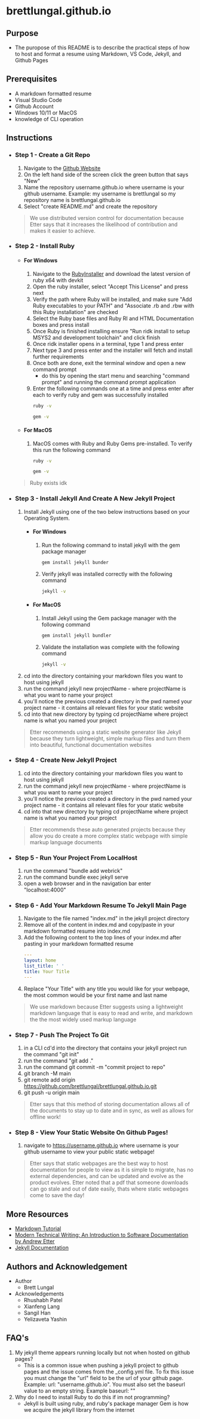 # brettlungal.github.io

## Purpose
* The puropose of this README is to describe the practical steps of how to host and format a resume using Markdown, VS Code, Jekyll, and Github Pages

## Prerequisites
* A markdown formatted resume
* Visual Studio Code
* Github Account
* Windows 10/11 or MacOS
* knowledge of CLI operation

## Instructions

* ### Step 1 - Create a Git Repo
    1. Navigate to the [Github Website](https://github.com/)
    2. On the left hand side of the screen click the green button that says "New"
    3. Name the repository username.github.io where username is your github username. Example: my username is brettlungal so my repository name is brettlungal.github.io
    3. Select "create README.md" and create the repository
    > We use distributed version control for documentation because Etter says that it increases the likelihood of contribution and makes it easier to achieve.

* ### Step 2 - Install Ruby
    * #### For Windows
        1. Navigate to the [RubyInstaller](https://rubyinstaller.org/downloads/) and download the latest version of ruby x64 with devkit
        2. Open the ruby installer, select "Accept This License" and press next
        3.  Verify the path where Ruby will be installed, and make sure "Add Ruby executables to your PATH" and "Associate .rb and .rbw with this Ruby installation" are checked
        4. Select the Ruby base files and Ruby RI and HTML Documentation boxes and press install
        5. Once Ruby is finished installing ensure "Run ridk install to setup MSYS2 and development toolchain" and click finish
        6. Once ridk installer opens in a terminal, type 1 and press enter
        7. Next type 3 and press enter and the installer will fetch and install further requirements
        8. Once both are done, exit the terminal window and open a new command prompt
            * do this by opening the start menu and searching "command prompt" and running the command prompt application
        9. Enter the following commands one at a time and press enter after each to verify ruby and gem was successfully installed
            ```bash
            ruby -v
            ```
            ```bash
            gem -v
            ```
    * #### For MacOS
        1. MacOS comes with Ruby and Ruby Gems pre-installed. To verify this run the following command
            ```bash
            ruby -v
            ```
            ```bash
            gem -v
            ```
    > Ruby exists idk
* ### Step 3 - Install Jekyll And Create A New Jekyll Project
    1. Install Jekyll using one of the two below instructions based on your Operating System.
        * #### For Windows
            1. Run the following command to install jekyll with the gem package manager
                ```bash
                gem install jekyll bunder 
                ```
            2. Verify jekyll was installed correctly with the following command
                ```bash 
                jekyll -v 
                ```
        * #### For MacOS
            1. Install Jekyll using the Gem package manager with the following command
                ```bash
                gem install jekyll bundler
                ```
            2. Validate the installation was complete with the following command
                ```bash
                jekyll -v
                ```
    2. cd into the directory containing your markdown files you want to host using jekyll
    3. run the command jekyll new projectName - where projectName is what you want to name your project
    4. you'll notice the previous created a directory in the pwd named your project name - it contains all relevant files for your static website
    5. cd into that new directory by typing cd projectName where project name is what you named your project
    > Etter recommends using a static website generator like Jekyll because they turn lightweight, simple markup files and turn them into beautiful, functional documentation websites
* ### Step 4 - Create New Jekyll Project
    1. cd into the directory containing your markdown files you want to host using jekyll
    2. run the command jekyll new projectName - where projectName is what you want to name your project
    3. you'll notice the previous created a directory in the pwd named your project name - it contains all relevant files for your static website
    4. cd into that new directory by typing cd projectName where project name is what you named your project
    > Etter recommends these auto generated projects because they allow you do create a more complex static webpage with simple markup language documents
* ### Step 5 - Run Your Project From LocalHost
    1. run the command "bundle add webrick"
    2. run the command bundle exec jekyll serve
    3. open a web browser and in the navigation bar enter "localhost:4000"

* ### Step 6 - Add Your Markdown Resume To Jekyll Main Page
    1. Navigate to the file named "index.md" in the jekyll project directory
    2. Remove all of the content in index.md and copy/paste in your markdown formatted resume into index.md
    3. Add the following content to the top lines of your index.md after pasting in your markdown formatted resume
        ```yaml
        ---
        layout: home
        list_title: ' '
        title: Your Title
        ---
        ```
    4. Replace "Your Title" with any title you would like for your webpage, the most common would be your first name and last name
    > We use markdown because Etter suggests using a lightweight markdown language that is easy to read and write, and markdown the the most widely used markup language

* ### Step 7 - Push The Project To Git
    1. in a CLI cd'd into the directory that contains your jekyll project run the command "git init"
    2. run the command "git add ."
    3. run the command git commit -m "commit project to repo"
    4. git branch -M main
    5. git remote add origin https://github.com/brettlungal/brettlungal.github.io.git
    6. git push -u origin main
    >Etter says that this method of storing documentation allows all of the documents to stay up to date and in sync, as well as allows for offline work!
* ### Step 8 - View Your Static Website On Github Pages!
    1. navigate to https://username.github.io where username is your github username to view your public static webpage!
    > Etter says that static webpages are the best way to host documentation for people to view as it is simple to migrate, has no external dependencies, and can be updated and evolve as the product evolves. Etter noted that a pdf that someone downloads can go stale and out of date easily, thats where static webpages come to save the day!

## More Resources
* [Markdown Tutorial](https://www.markdowntutorial.com/)
* [Modern Technical Writing: An Introduction to Software Documentation by Andrew Etter](https://www.amazon.ca/Modern-Technical-Writing-Introduction-Documentation-ebook/dp/B01A2QL9SS)
* [Jekyll Documentation](https://jekyllrb.com/docs/)

## Authors and Acknowledgement
* Author
    * Brett Lungal
* Acknowledgements
    * Rhushabh Patel
    * Xianfeng Lang
    * Sangil Han
    * Yelizaveta Yashin


## FAQ's
1. My jekyll theme appears running locally but not when hosted on github pages?
    * This is a common issue when pushing a jekyll project to github pages and the issue comes from the _config.yml file. To fix this issue you must change the "url" field to be the url of your github page. Example: url: "username.github.io". You must also set the baseurl value to an empty string. Example baseurl: ""
2. Why do I need to install Ruby to do this if im not programming?
    * Jekyll is built using ruby, and ruby's package manager Gem is how we acquire the jekyll library from the internet